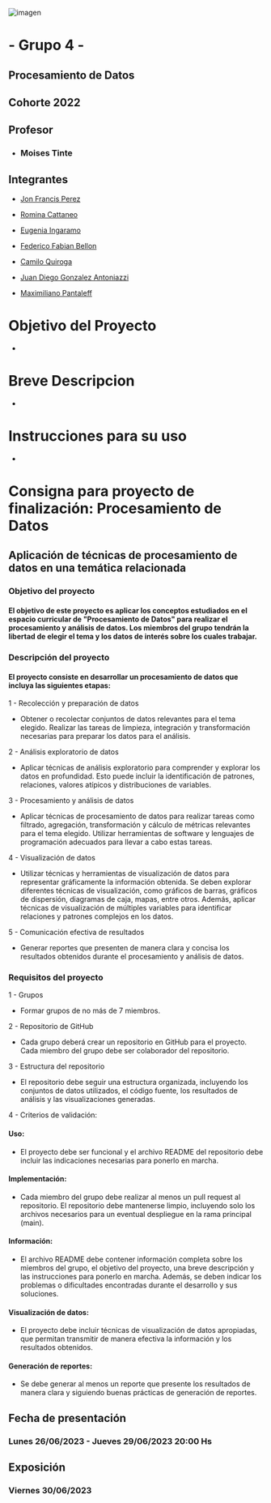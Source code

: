 ![imagen](https://user-images.githubusercontent.com/105946879/197072741-12f37cc2-a7d3-4689-92a7-dbaec292796b.png)

#  - Grupo 4 -

## Procesamiento de Datos

## Cohorte 2022

## Profesor

- ### Moises Tinte


## Integrantes

- [Jon Francis Perez](https://github.com/jfperez-data)

- [Romina Cattaneo](https://github.com/romica44)

- [Eugenia Ingaramo]()

- [Federico Fabian Bellon](https://github.com/fedevricobellon)

- [Camilo Quiroga](https://github.com/camiloquirogadev)

- [Juan Diego Gonzalez Antoniazzi](https://github.com/JDGA1997)

- [Maximiliano Pantaleff](https://github.com/Maxi-009)

# Objetivo del Proyecto
- 
# Breve Descripcion
- 
# Instrucciones para su uso
-

# Consigna para proyecto de finalización: Procesamiento de Datos

## Aplicación de técnicas de procesamiento de datos en una temática relacionada

### Objetivo del proyecto
#### El objetivo de este proyecto es aplicar los conceptos estudiados en el espacio curricular de "Procesamiento de Datos" para realizar el procesamiento y análisis de datos. Los miembros del grupo tendrán la libertad de elegir el tema y los datos de interés sobre los cuales trabajar.

### Descripción del proyecto
#### El proyecto consiste en desarrollar un procesamiento de datos que incluya las siguientes etapas:

1 - Recolección y preparación de datos
- Obtener o recolectar conjuntos de datos relevantes para el tema elegido. Realizar las tareas de limpieza, integración y transformación necesarias para preparar los datos para el análisis.


2 - Análisis exploratorio de datos
- Aplicar técnicas de análisis exploratorio para comprender y explorar los datos en profundidad. Esto puede incluir la identificación de patrones, relaciones, valores atípicos y distribuciones de variables.


3 - Procesamiento y análisis de datos
- Aplicar técnicas de procesamiento de datos para realizar tareas como filtrado, agregación, transformación y cálculo de métricas relevantes para el tema elegido. Utilizar herramientas de software y lenguajes de programación adecuados para llevar a cabo estas tareas.


4 - Visualización de datos
- Utilizar técnicas y herramientas de visualización de datos para representar gráficamente la información obtenida. Se deben explorar diferentes técnicas de visualización, como gráficos de barras, gráficos de dispersión, diagramas de caja, mapas, entre otros. Además, aplicar técnicas de visualización de múltiples variables para identificar relaciones y patrones complejos en los datos.


5 - Comunicación efectiva de resultados
- Generar reportes que presenten de manera clara y concisa los resultados obtenidos durante el procesamiento y análisis de datos. 

### Requisitos del proyecto

1 - Grupos 
- Formar grupos de no más de 7 miembros.


2 - Repositorio de GitHub
- Cada grupo deberá crear un repositorio en GitHub para el proyecto. Cada miembro del grupo debe ser colaborador del repositorio.


3 - Estructura del repositorio 
- El repositorio debe seguir una estructura organizada, incluyendo los conjuntos de datos utilizados, el código fuente, los resultados de análisis y las visualizaciones generadas.


4 - Criterios de validación:
#### Uso:
- El proyecto debe ser funcional y el archivo README del repositorio debe incluir las indicaciones necesarias para ponerlo en marcha.

#### Implementación:
- Cada miembro del grupo debe realizar al menos un pull request al repositorio. El repositorio debe mantenerse limpio, incluyendo solo los archivos necesarios para un eventual despliegue en la rama principal (main).

#### Información:
- El archivo README debe contener información completa sobre los miembros del grupo, el objetivo del proyecto, una breve descripción y las instrucciones para ponerlo en marcha. Además, se deben indicar los problemas o dificultades encontradas durante el desarrollo y sus soluciones.

#### Visualización de datos:
- El proyecto debe incluir técnicas de visualización de datos apropiadas, que permitan transmitir de manera efectiva la información y los resultados obtenidos.

#### Generación de reportes:
- Se debe generar al menos un reporte que presente los resultados de manera clara y siguiendo buenas prácticas de generación de reportes.


## Fecha de presentación
### Lunes 26/06/2023 - Jueves 29/06/2023 20:00 Hs

## Exposición
### Viernes 30/06/2023
